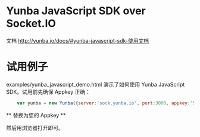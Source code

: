 # Yunba JavaScript SDK over Socket.IO

文档 http://yunba.io/docs/#yunba-javascript-sdk-使用文档

# 试用例子

examples/yunba_javascript_demo.html 演示了如何使用 Yunba JavaScript SDK。试用前先确保 Appkey 正确：

```javascript
	var yunba = new Yunba({server:'sock.yunba.io', port:3000, appkey:'52fcc04c4dc903d66d6f8f92'});
```

** 替换为您的 Appkey **

然后用浏览器打开即可。